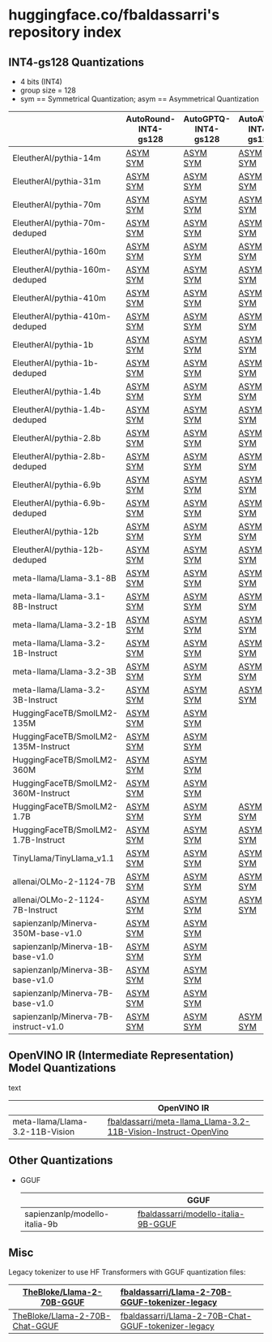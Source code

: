 # huggingface.co/fbaldassarri's repository index

## INT4-gs128 Quantizations

- 4 bits (INT4)
- group size = 128
- sym == Symmetrical Quantization; asym == Asymmetrical Quantization

|                                      | AutoRound-INT4-gs128                                                                                                                                                                                                    | AutoGPTQ-INT4-gs128                                                                                                                                                                                                   | AutoAWQ-INT4-gs128                                                                                                                                                                                                  |
| ------------------------------------ | ----------------------------------------------------------------------------------------------------------------------------------------------------------------------------------------------------------------------- | --------------------------------------------------------------------------------------------------------------------------------------------------------------------------------------------------------------------- | ------------------------------------------------------------------------------------------------------------------------------------------------------------------------------------------------------------------- |
| EleutherAI/pythia-14m                | [ASYM](https://huggingface.co/fbaldassarri/EleutherAI_pythia-14m-autoround-int4-gs128-asym)<br/>[SYM](https://huggingface.co/fbaldassarri/EleutherAI_pythia-14m-autoround-int4-gs128-sym)                               | [ASYM](https://huggingface.co/fbaldassarri/EleutherAI_pythia-14m-autogptq-int4-gs128-asym)<br/>[SYM](https://huggingface.co/fbaldassarri/EleutherAI_pythia-14m-autogptq-int4-gs128-sym)                               | [ASYM](https://huggingface.co/fbaldassarri/EleutherAI_pythia-14m-autoawq-int4-gs128-asym)<br/>[SYM](https://huggingface.co/fbaldassarri/EleutherAI_pythia-14m-autoawq-int4-gs128-sym)                               |
| EleutherAI/pythia-31m                | [ASYM](https://huggingface.co/fbaldassarri/EleutherAI_pythia-31m-autoround-int4-gs128-asym)<br/>[SYM](https://huggingface.co/fbaldassarri/EleutherAI_pythia-31m-autoround-int4-gs128-sym)                               | [ASYM](https://huggingface.co/fbaldassarri/EleutherAI_pythia-31m-autogptq-int4-gs128-asym)<br/>[SYM](https://huggingface.co/fbaldassarri/EleutherAI_pythia-31m-autogptq-int4-gs128-sym)                               | [ASYM](https://huggingface.co/fbaldassarri/EleutherAI_pythia-31m-autoawq-int4-gs128-asym)<br/>[SYM](https://huggingface.co/fbaldassarri/EleutherAI_pythia-31m-autoawq-int4-gs128-sym)                               |
| EleutherAI/pythia-70m                | [ASYM](https://huggingface.co/fbaldassarri/EleutherAI_pythia-70m-autoround-int4-gs128-asym)<br/>[SYM](https://huggingface.co/fbaldassarri/EleutherAI_pythia-70m-autoround-int4-gs128-sym)                               | [ASYM](https://huggingface.co/fbaldassarri/EleutherAI_pythia-70m-autogptq-int4-gs128-asym)<br/>[SYM](https://huggingface.co/fbaldassarri/EleutherAI_pythia-70m-autogptq-int4-gs128-sym)                               | [ASYM](https://huggingface.co/fbaldassarri/EleutherAI_pythia-70m-autoawq-int4-gs128-asym)<br/>[SYM](https://huggingface.co/fbaldassarri/EleutherAI_pythia-70m-autoawq-int4-gs128-sym)                               |
| EleutherAI/pythia-70m-deduped        | [ASYM](https://huggingface.co/fbaldassarri/EleutherAI_pythia-70m-deduped-autoround-int4-gs128-asym)<br/>[SYM](https://huggingface.co/fbaldassarri/EleutherAI_pythia-70m-deduped-autoround-int4-gs128-sym)               | [ASYM](https://huggingface.co/fbaldassarri/EleutherAI_pythia-70m-deduped-autogptq-int4-gs128-asym)<br/>[SYM](https://huggingface.co/fbaldassarri/EleutherAI_pythia-70m-deduped-autogptq-int4-gs128-sym)               | [ASYM](https://huggingface.co/fbaldassarri/EleutherAI_pythia-70m-deduped-autoawq-int4-gs128-asym)<br/>[SYM](https://huggingface.co/fbaldassarri/EleutherAI_pythia-70m-deduped-autoawq-int4-gs128-sym)               |
| EleutherAI/pythia-160m               | [ASYM](https://huggingface.co/fbaldassarri/EleutherAI_pythia-160m-autoround-int4-gs128-asym)<br/>[SYM](https://huggingface.co/fbaldassarri/EleutherAI_pythia-160m-autoround-int4-gs128-sym)                             | [ASYM](https://huggingface.co/fbaldassarri/EleutherAI_pythia-160m-autogptq-int4-gs128-asym)<br/>[SYM](https://huggingface.co/fbaldassarri/EleutherAI_pythia-160m-autogptq-int4-gs128-sym)                             | [ASYM](https://huggingface.co/fbaldassarri/EleutherAI_pythia-160m-autoawq-int4-gs128-asym)<br/>[SYM](https://huggingface.co/fbaldassarri/EleutherAI_pythia-160m-autoawq-int4-gs128-sym)                             |
| EleutherAI/pythia-160m-deduped       | [ASYM](https://huggingface.co/fbaldassarri/EleutherAI_pythia-160m-deduped-autoround-int4-gs128-asym)<br/>[SYM](https://huggingface.co/fbaldassarri/EleutherAI_pythia-160m-deduped-autoround-int4-gs128-sym)             | [ASYM](https://huggingface.co/fbaldassarri/EleutherAI_pythia-160m-deduped-autogptq-int4-gs128-asym)<br/>[SYM](https://huggingface.co/fbaldassarri/EleutherAI_pythia-160m-deduped-autogptq-int4-gs128-sym)             | [ASYM](https://huggingface.co/fbaldassarri/EleutherAI_pythia-160m-deduped-autoawq-int4-gs128-asym)<br/>[SYM](https://huggingface.co/fbaldassarri/EleutherAI_pythia-160m-deduped-autoawq-int4-gs128-sym)             |
| EleutherAI/pythia-410m               | [ASYM](https://huggingface.co/fbaldassarri/EleutherAI_pythia-410m-autoround-int4-gs128-asym)<br/>[SYM](https://huggingface.co/fbaldassarri/EleutherAI_pythia-410m-autoround-int4-gs128-sym)                             | [ASYM](https://huggingface.co/fbaldassarri/EleutherAI_pythia-410m-autogptq-int4-gs128-asym)<br/>[SYM](https://huggingface.co/fbaldassarri/EleutherAI_pythia-410m-autogptq-int4-gs128-sym)                             | [ASYM](https://huggingface.co/fbaldassarri/EleutherAI_pythia-410m-autoawq-int4-gs128-asym)<br/>[SYM](https://huggingface.co/fbaldassarri/EleutherAI_pythia-410m-autoawq-int4-gs128-sym)                             |
| EleutherAI/pythia-410m-deduped       | [ASYM](https://huggingface.co/fbaldassarri/EleutherAI_pythia-410m-deduped-autoround-int4-gs128-asym)<br/>[SYM](https://huggingface.co/fbaldassarri/EleutherAI_pythia-410m-deduped-autoround-int4-gs128-sym)             | [ASYM](https://huggingface.co/fbaldassarri/EleutherAI_pythia-410m-deduped-autogptq-int4-gs128-asym)<br/>[SYM](https://huggingface.co/fbaldassarri/EleutherAI_pythia-410m-deduped-autogptq-int4-gs128-sym)             | [ASYM](https://huggingface.co/fbaldassarri/EleutherAI_pythia-410m-deduped-autoawq-int4-gs128-asym)<br/>[SYM](https://huggingface.co/fbaldassarri/EleutherAI_pythia-410m-deduped-autoawq-int4-gs128-sym)             |
| EleutherAI/pythia-1b                 | [ASYM](https://huggingface.co/fbaldassarri/EleutherAI_pythia-1b-autoround-int4-gs128-asym)<br/>[SYM](https://huggingface.co/fbaldassarri/EleutherAI_pythia-1b-autoround-int4-gs128-sym)                                 | [ASYM](https://huggingface.co/fbaldassarri/EleutherAI_pythia-1b-autogptq-int4-gs128-asym)<br/>[SYM](https://huggingface.co/fbaldassarri/EleutherAI_pythia-1b-autogptq-int4-gs128-sym)                                 | [ASYM](https://huggingface.co/fbaldassarri/EleutherAI_pythia-1b-autoawq-int4-gs128-asym)<br/>[SYM](https://huggingface.co/fbaldassarri/EleutherAI_pythia-1b-autoawq-int4-gs128-sym)                                 |
| EleutherAI/pythia-1b-deduped         | [ASYM](https://huggingface.co/fbaldassarri/EleutherAI_pythia-1b-deduped-autoround-int4-gs128-asym)<br/>[SYM](https://huggingface.co/fbaldassarri/EleutherAI_pythia-1b-deduped-autoround-int4-gs128-sym)                 | [ASYM](https://huggingface.co/fbaldassarri/EleutherAI_pythia-1b-deduped-autogptq-int4-gs128-asym)<br/>[SYM](https://huggingface.co/fbaldassarri/EleutherAI_pythia-1b-deduped-autogptq-int4-gs128-sym)                 | [ASYM](https://huggingface.co/fbaldassarri/EleutherAI_pythia-1b-deduped-autoawq-int4-gs128-asym)<br/>[SYM](https://huggingface.co/fbaldassarri/EleutherAI_pythia-1b-deduped-autoawq-int4-gs128-sym)                 |
| EleutherAI/pythia-1.4b               | [ASYM](https://huggingface.co/fbaldassarri/EleutherAI_pythia-1.4b-autoround-int4-gs128-asym)<br/>[SYM](https://huggingface.co/fbaldassarri/EleutherAI_pythia-1.4b-autoround-int4-gs128-sym)                             | [ASYM](https://huggingface.co/fbaldassarri/EleutherAI_pythia-1.4b-autogptq-int4-gs128-asym)<br/>[SYM](https://huggingface.co/fbaldassarri/EleutherAI_pythia-1.4b-autogptq-int4-gs128-sym)                             | [ASYM](https://huggingface.co/fbaldassarri/EleutherAI_pythia-1.4b-autoawq-int4-gs128-asym)<br/>[SYM](https://huggingface.co/fbaldassarri/EleutherAI_pythia-1.4b-autoawq-int4-gs128-sym)                             |
| EleutherAI/pythia-1.4b-deduped       | [ASYM](https://huggingface.co/fbaldassarri/EleutherAI_pythia-1.4b-deduped-autoround-int4-gs128-asym)<br/>[SYM](https://huggingface.co/fbaldassarri/EleutherAI_pythia-1.4b-deduped-autoround-int4-gs128-sym)             | [ASYM](https://huggingface.co/fbaldassarri/EleutherAI_pythia-1.4b-deduped-autogptq-int4-gs128-asym)<br/>[SYM](https://huggingface.co/fbaldassarri/EleutherAI_pythia-1.4b-deduped-autogptq-int4-gs128-sym)             | [ASYM](https://huggingface.co/fbaldassarri/EleutherAI_pythia-1.4b-deduped-autoawq-int4-gs128-asym)<br/>[SYM](https://huggingface.co/fbaldassarri/EleutherAI_pythia-1.4b-deduped-autoawq-int4-gs128-sym)             |
| EleutherAI/pythia-2.8b               | [ASYM](https://huggingface.co/fbaldassarri/EleutherAI_pythia-2.8b-autoround-int4-gs128-asym)<br/>[SYM](https://huggingface.co/fbaldassarri/EleutherAI_pythia-2.8b-autoround-int4-gs128-sym)                             | [ASYM](https://huggingface.co/fbaldassarri/EleutherAI_pythia-2.8b-autogptq-int4-gs128-asym)<br/>[SYM](https://huggingface.co/fbaldassarri/EleutherAI_pythia-2.8b-autogptq-int4-gs128-sym)                             | [ASYM](https://huggingface.co/fbaldassarri/EleutherAI_pythia-2.8b-autoawq-int4-gs128-asym)<br/>[SYM](https://huggingface.co/fbaldassarri/EleutherAI_pythia-2.8b-autoawq-int4-gs128-sym)                             |
| EleutherAI/pythia-2.8b-deduped       | [ASYM](https://huggingface.co/fbaldassarri/EleutherAI_pythia-2.8b-deduped-autoround-int4-gs128-asym)<br/>[SYM](https://huggingface.co/fbaldassarri/EleutherAI_pythia-2.8b-deduped-autoround-int4-gs128-sym)             | [ASYM](https://huggingface.co/fbaldassarri/EleutherAI_pythia-2.8b-deduped-autogptq-int4-gs128-asym)<br/>[SYM](https://huggingface.co/fbaldassarri/EleutherAI_pythia-2.8b-deduped-autogptq-int4-gs128-sym)             | [ASYM](https://huggingface.co/fbaldassarri/EleutherAI_pythia-2.8b-deduped-autoawq-int4-gs128-asym)<br/>[SYM](https://huggingface.co/fbaldassarri/EleutherAI_pythia-2.8b-deduped-autoawq-int4-gs128-sym)             |
| EleutherAI/pythia-6.9b               | [ASYM](https://huggingface.co/fbaldassarri/EleutherAI_pythia-6.9b-autoround-int4-gs128-asym)<br/>[SYM](https://huggingface.co/fbaldassarri/EleutherAI_pythia-6.9b-autoround-int4-gs128-sym)                             | [ASYM](https://huggingface.co/fbaldassarri/EleutherAI_pythia-6.9b-autogptq-int4-gs128-asym)<br/>[SYM](https://huggingface.co/fbaldassarri/EleutherAI_pythia-6.9b-autogptq-int4-gs128-sym)                             | [ASYM](https://huggingface.co/fbaldassarri/EleutherAI_pythia-6.9b-autoawq-int4-gs128-asym)<br/>[SYM](https://huggingface.co/fbaldassarri/EleutherAI_pythia-6.9b-autoawq-int4-gs128-sym)                             |
| EleutherAI/pythia-6.9b-deduped       | [ASYM](https://huggingface.co/fbaldassarri/EleutherAI_pythia-6.9b-deduped-autoround-int4-gs128-asym)<br/>[SYM](https://huggingface.co/fbaldassarri/EleutherAI_pythia-6.9b-deduped-autoround-int4-gs128-sym)             | [ASYM](https://huggingface.co/fbaldassarri/EleutherAI_pythia-6.9b-deduped-autogptq-int4-gs128-asym)<br/>[SYM](https://huggingface.co/fbaldassarri/EleutherAI_pythia-6.9b-deduped-autogptq-int4-gs128-sym)             | [ASYM](https://huggingface.co/fbaldassarri/EleutherAI_pythia-6.9b-deduped-autoawq-int4-gs128-asym)<br/>[SYM](https://huggingface.co/fbaldassarri/EleutherAI_pythia-6.9b-deduped-autoawq-int4-gs128-sym)             |
| EleutherAI/pythia-12b                | [ASYM](https://huggingface.co/fbaldassarri/EleutherAI_pythia-12b-autoround-int4-gs128-asym)<br/>[SYM](https://huggingface.co/fbaldassarri/EleutherAI_pythia-12b-autoround-int4-gs128-sym)                               | [ASYM](https://huggingface.co/fbaldassarri/EleutherAI_pythia-12b-autogptq-int4-gs128-asym)<br />[SYM](https://huggingface.co/fbaldassarri/EleutherAI_pythia-12b-autogptq-int4-gs128-sym)                              | [ASYM](https://huggingface.co/fbaldassarri/EleutherAI_pythia-12b-autoawq-int4-gs128-asym)<br/>[SYM](https://huggingface.co/fbaldassarri/EleutherAI_pythia-12b-autoawq-int4-gs128-sym)                               |
| EleutherAI/pythia-12b-deduped        | [ASYM](https://huggingface.co/fbaldassarri/EleutherAI_pythia-12b-deduped-autoround-int4-gs128-asym)<br />[SYM](https://huggingface.co/fbaldassarri/EleutherAI_pythia-12b-deduped-autoround-int4-gs128-sym)              | [ASYM](https://huggingface.co/fbaldassarri/EleutherAI_pythia-12b-deduped-autogptq-int4-gs128-asym)<br/>[SYM](https://huggingface.co/fbaldassarri/EleutherAI_pythia-12b-deduped-autogptq-int4-gs128-sym)               | [ASYM](https://huggingface.co/fbaldassarri/EleutherAI_pythia-12b-deduped-autoawq-int4-gs128-asym)<br/>[SYM](https://huggingface.co/fbaldassarri/EleutherAI_pythia-12b-deduped-autoawq-int4-gs128-sym)               |
| meta-llama/Llama-3.1-8B              | [ASYM](https://huggingface.co/fbaldassarri/meta-llama_Llama-3.1-8B-auto_round-int4-gs128-asym)<br/>[SYM](https://huggingface.co/fbaldassarri/meta-llama_Llama-3.1-8B-auto_round-int4-gs128-sym)                         | [ASYM](https://huggingface.co/fbaldassarri/meta-llama_Llama-3.1-8B-auto_gptq-int4-gs128-asym)<br/>[SYM](https://huggingface.co/fbaldassarri/meta-llama_Llama-3.1-8B-auto_gptq-int4-gs128-sym)                         | [ASYM](https://huggingface.co/fbaldassarri/meta-llama_Llama-3.1-8B-auto_awq-int4-gs128-asym)<br/>[SYM](https://huggingface.co/fbaldassarri/meta-llama_Llama-3.1-8B-auto_awq-int4-gs128-sym)                         |
| meta-llama/Llama-3.1-8B-Instruct     | [ASYM](https://huggingface.co/fbaldassarri/meta-llama_Llama-3.1-8B-Instruct-auto_round-int4-gs128-asym)<br/>[SYM](https://huggingface.co/fbaldassarri/meta-llama_Llama-3.1-8B-Instruct-auto_round-int4-gs128-sym)       | [ASYM](https://huggingface.co/fbaldassarri/meta-llama_Llama-3.1-8B-Instruct-auto_gptq-int4-gs128-asym)<br/>[SYM](https://huggingface.co/fbaldassarri/meta-llama_Llama-3.1-8B-Instruct-auto_gptq-int4-gs128-sym)       | [ASYM](https://huggingface.co/fbaldassarri/meta-llama_Llama-3.1-8B-Instruct-auto_awq-int4-gs128-asym)<br />[SYM](https://huggingface.co/fbaldassarri/meta-llama_Llama-3.1-8B-Instruct-auto_awq-int4-gs128-sym)      |
| meta-llama/Llama-3.2-1B              | [ASYM](https://huggingface.co/fbaldassarri/meta-llama_Llama-3.2-1B-auto_round-int4-gs128-asym)<br/>[SYM](https://huggingface.co/fbaldassarri/meta-llama_Llama-3.2-1B-auto_round-int4-gs128-sym)                         | [ASYM](https://huggingface.co/fbaldassarri/meta-llama_Llama-3.2-1B-auto_gptq-int4-gs128-asym)<br/>[SYM](https://huggingface.co/fbaldassarri/meta-llama_Llama-3.2-1B-auto_gptq-int4-gs128-sym)                         | [ASYM](https://huggingface.co/fbaldassarri/meta-llama_Llama-3.2-1B-auto_awq-int4-gs128-asym)<br/>[SYM](https://huggingface.co/fbaldassarri/meta-llama_Llama-3.2-1B-auto_awq-int4-gs128-sym)                         |
| meta-llama/Llama-3.2-1B-Instruct     | [ASYM](https://huggingface.co/fbaldassarri/meta-llama_Llama-3.2-1B-Instruct-auto_round-int4-gs128-asym)<br/>[SYM](https://huggingface.co/fbaldassarri/meta-llama_Llama-3.2-1B-Instruct-auto_round-int4-gs128-sym)       | [ASYM](https://huggingface.co/fbaldassarri/meta-llama_Llama-3.2-1B-Instruct-auto_gptq-int4-gs128-asym)<br/>[SYM](https://huggingface.co/fbaldassarri/meta-llama_Llama-3.2-1B-Instruct-auto_gptq-int4-gs128-sym)       | [ASYM](https://huggingface.co/fbaldassarri/meta-llama_Llama-3.2-1B-Instruct-auto_awq-int4-gs128-asym)<br/>[SYM](https://huggingface.co/fbaldassarri/meta-llama_Llama-3.2-1B-Instruct-auto_awq-int4-gs128-sym)       |
| meta-llama/Llama-3.2-3B              | [ASYM](https://huggingface.co/fbaldassarri/meta-llama_Llama-3.2-3B-auto_round-int4-gs128-asym)<br/>[SYM](https://huggingface.co/fbaldassarri/meta-llama_Llama-3.2-3B-auto_round-int4-gs128-sym)                         | [ASYM](https://huggingface.co/fbaldassarri/meta-llama_Llama-3.2-3B-auto_gptq-int4-gs128-asym)<br/>[SYM](https://huggingface.co/fbaldassarri/meta-llama_Llama-3.2-3B-auto_gptq-int4-gs128-sym)                         | [ASYM](https://huggingface.co/fbaldassarri/meta-llama_Llama-3.2-3B-auto_awq-int4-gs128-asym)<br/>[SYM](https://huggingface.co/fbaldassarri/meta-llama_Llama-3.2-3B-auto_awq-int4-gs128-sym)                         |
| meta-llama/Llama-3.2-3B-Instruct     | [ASYM](https://huggingface.co/fbaldassarri/meta-llama_Llama-3.2-3B-Instruct-auto_round-int4-gs128-asym)<br/>[SYM](https://huggingface.co/fbaldassarri/meta-llama_Llama-3.2-3B-Instruct-auto_round-int4-gs128-sym)       | [ASYM](https://huggingface.co/fbaldassarri/meta-llama_Llama-3.2-3B-Instruct-auto_gptq-int4-gs128-asym)<br/>[SYM](https://huggingface.co/fbaldassarri/meta-llama_Llama-3.2-3B-Instruct-auto_gptq-int4-gs128-sym)       | [ASYM](https://huggingface.co/fbaldassarri/meta-llama_Llama-3.2-3B-Instruct-auto_awq-int4-gs128-asym)<br/>[SYM](https://huggingface.co/fbaldassarri/meta-llama_Llama-3.2-3B-Instruct-auto_awq-int4-gs128-sym)       |
| HuggingFaceTB/SmolLM2-135M           | [ASYM](https://huggingface.co/fbaldassarri/HuggingFaceTB_SmolLM2-135M-auto_round-int4-gs128-asym)<br/>[SYM](https://huggingface.co/fbaldassarri/HuggingFaceTB_SmolLM2-135M-auto_round-int4-gs128-sym)                   | [ASYM](https://huggingface.co/fbaldassarri/HuggingFaceTB_SmolLM2-135M-auto_gptq-int4-gs128-asym)<br/>[SYM](https://huggingface.co/fbaldassarri/HuggingFaceTB_SmolLM2-135M-auto_gptq-int4-gs128-sym)                   |                                                                                                                                                                                                                     |
| HuggingFaceTB/SmolLM2-135M-Instruct  | [ASYM](https://huggingface.co/fbaldassarri/HuggingFaceTB_SmolLM2-135M-Instruct-auto_round-int4-gs128-asym)<br/>[SYM](https://huggingface.co/fbaldassarri/HuggingFaceTB_SmolLM2-135M-Instruct-auto_round-int4-gs128-sym) | [ASYM](https://huggingface.co/fbaldassarri/HuggingFaceTB_SmolLM2-135M-Instruct-auto_gptq-int4-gs128-asym)<br/>[SYM](https://huggingface.co/fbaldassarri/HuggingFaceTB_SmolLM2-135M-Instruct-auto_gptq-int4-gs128-sym) |                                                                                                                                                                                                                     |
| HuggingFaceTB/SmolLM2-360M           | [ASYM](https://huggingface.co/fbaldassarri/HuggingFaceTB_SmolLM2-360M-auto_round-int4-gs128-asym)<br/>[SYM](https://huggingface.co/fbaldassarri/HuggingFaceTB_SmolLM2-360M-auto_round-int4-gs128-sym)                   | [ASYM](https://huggingface.co/fbaldassarri/HuggingFaceTB_SmolLM2-360M-auto_gptq-int4-gs128-asym)<br/>[SYM](https://huggingface.co/fbaldassarri/HuggingFaceTB_SmolLM2-360M-auto_gptq-int4-gs128-sym)                   |                                                                                                                                                                                                                     |
| HuggingFaceTB/SmolLM2-360M-Instruct  | [ASYM](https://huggingface.co/fbaldassarri/HuggingFaceTB_SmolLM2-360M-Instruct-auto_round-int4-gs128-asym)<br/>[SYM](https://huggingface.co/fbaldassarri/HuggingFaceTB_SmolLM2-360M-Instruct-auto_round-int4-gs128-sym) | [ASYM](https://huggingface.co/fbaldassarri/HuggingFaceTB_SmolLM2-360M-Instruct-auto_gptq-int4-gs128-asym)<br/>[SYM](https://huggingface.co/fbaldassarri/HuggingFaceTB_SmolLM2-360M-Instruct-auto_gptq-int4-gs128-sym) |                                                                                                                                                                                                                     |
| HuggingFaceTB/SmolLM2-1.7B           | [ASYM](https://huggingface.co/fbaldassarri/HuggingFaceTB_SmolLM2-1.7B-auto_round-int4-gs128-asym)<br/>[SYM](https://huggingface.co/fbaldassarri/HuggingFaceTB_SmolLM2-1.7B-auto_round-int4-gs128-sym)                   | [ASYM](https://huggingface.co/fbaldassarri/HuggingFaceTB_SmolLM2-1.7B-auto_gptq-int4-gs128-asym)<br/>[SYM](https://huggingface.co/fbaldassarri/HuggingFaceTB_SmolLM2-1.7B-auto_gptq-int4-gs128-sym)                   | [ASYM](https://huggingface.co/fbaldassarri/HuggingFaceTB_SmolLM2-1.7B-auto_awq-int4-gs128-asym)<br/>[SYM](https://huggingface.co/fbaldassarri/HuggingFaceTB_SmolLM2-1.7B-auto_awq-int4-gs128-sym)                   |
| HuggingFaceTB/SmolLM2-1.7B-Instruct  | [ASYM](https://huggingface.co/fbaldassarri/HuggingFaceTB_SmolLM2-1.7B-Instruct-auto_round-int4-gs128-asym)<br/>[SYM](https://huggingface.co/fbaldassarri/HuggingFaceTB_SmolLM2-1.7B-Instruct-auto_round-int4-gs128-sym) | [ASYM](https://huggingface.co/fbaldassarri/HuggingFaceTB_SmolLM2-1.7B-Instruct-auto_gptq-int4-gs128-asym)<br/>[SYM](https://huggingface.co/fbaldassarri/HuggingFaceTB_SmolLM2-1.7B-Instruct-auto_gptq-int4-gs128-sym) | [ASYM](https://huggingface.co/fbaldassarri/HuggingFaceTB_SmolLM2-1.7B-Instruct-auto_awq-int4-gs128-asym)<br/>[SYM](https://huggingface.co/fbaldassarri/HuggingFaceTB_SmolLM2-1.7B-Instruct-auto_awq-int4-gs128-sym) |
| TinyLlama/TinyLlama_v1.1             | [ASYM](https://huggingface.co/fbaldassarri/TinyLlama_TinyLlama_v1.1-autoround-int4-gs128-asym)<br/>[SYM](https://huggingface.co/fbaldassarri/TinyLlama_TinyLlama_v1.1-autoround-int4-gs128-sym)                         | [ASYM](https://huggingface.co/fbaldassarri/TinyLlama_TinyLlama_v1.1-autogptq-int4-gs128-asym)<br/>[SYM](https://huggingface.co/fbaldassarri/TinyLlama_TinyLlama_v1.1-autogptq-int4-gs128-sym)                         | [ASYM](https://huggingface.co/fbaldassarri/TinyLlama_TinyLlama_v1.1-autoawq-int4-gs128-asym)<br/>[SYM](https://huggingface.co/fbaldassarri/TinyLlama_TinyLlama_v1.1-autoawq-int4-gs128-sym)                         |
| allenai/OLMo-2-1124-7B               | [ASYM](https://huggingface.co/fbaldassarri/allenai_OLMo-2-1124-7B-autoround-int4-gs128-asym)<br/>[SYM](https://huggingface.co/fbaldassarri/allenai_OLMo-2-1124-7B-autoround-int4-gs128-sym)                             | [ASYM](https://huggingface.co/fbaldassarri/allenai_OLMo-2-1124-7B-autogptq-int4-gs128-asym)<br/>[SYM](https://huggingface.co/fbaldassarri/allenai_OLMo-2-1124-7B-autogptq-int4-gs128-sym)                             | [ASYM](https://huggingface.co/fbaldassarri/allenai_OLMo-2-1124-7B-autoawq-int4-gs128-asym)<br/>[SYM](https://huggingface.co/fbaldassarri/allenai_OLMo-2-1124-7B-autoawq-int4-gs128-sym)                             |
| allenai/OLMo-2-1124-7B-Instruct      | [ASYM](https://huggingface.co/fbaldassarri/allenai_OLMo-2-1124-7B-Instruct-autoround-int4-gs128-asym)<br/>[SYM](https://huggingface.co/fbaldassarri/allenai_OLMo-2-1124-7B-Instruct-autoround-int4-gs128-sym)           | [ASYM](https://huggingface.co/fbaldassarri/allenai_OLMo-2-1124-7B-Instruct-autogptq-int4-gs128-asym)<br/>[SYM](https://huggingface.co/fbaldassarri/allenai_OLMo-2-1124-7B-Instruct-autogptq-int4-gs128-sym)           | [ASYM](https://huggingface.co/fbaldassarri/allenai_OLMo-2-1124-7B-Instruct-autoawq-int4-gs128-asym)<br/>[SYM](https://huggingface.co/fbaldassarri/allenai_OLMo-2-1124-7B-Instruct-autoawq-int4-gs128-sym)           |
| sapienzanlp/Minerva-350M-base-v1.0   | [ASYM](https://huggingface.co/fbaldassarri/sapienzanlp_Minerva-350M-base-v1.0-autoround-int4-gs128-asym)<br/>[SYM](https://huggingface.co/fbaldassarri/sapienzanlp_Minerva-350M-base-v1.0-autoround-int4-gs128-sym)     | [ASYM](https://huggingface.co/fbaldassarri/sapienzanlp_Minerva-350M-base-v1.0-autogptq-int4-gs128-asym)<br/>[SYM](https://huggingface.co/fbaldassarri/sapienzanlp_Minerva-350M-base-v1.0-autogptq-int4-gs128-sym)     |                                                                                                                                                                                                                     |
| sapienzanlp/Minerva-1B-base-v1.0     | [ASYM](https://huggingface.co/fbaldassarri/sapienzanlp_Minerva-1B-base-v1.0-autoround-int4-gs128-asym)<br/>[SYM](https://huggingface.co/fbaldassarri/sapienzanlp_Minerva-1B-base-v1.0-autoround-int4-gs128-sym)         | [ASYM](https://huggingface.co/fbaldassarri/sapienzanlp_Minerva-1B-base-v1.0-autogptq-int4-gs128-asym)<br/>[SYM](https://huggingface.co/fbaldassarri/sapienzanlp_Minerva-1B-base-v1.0-autogptq-int4-gs128-sym)         |                                                                                                                                                                                                                     |
| sapienzanlp/Minerva-3B-base-v1.0     | [ASYM](https://huggingface.co/fbaldassarri/sapienzanlp_Minerva-3B-base-v1.0-autoround-int4-gs128-asym)<br/>[SYM](https://huggingface.co/fbaldassarri/sapienzanlp_Minerva-3B-base-v1.0-autoround-int4-gs128-sym)         | [ASYM](https://huggingface.co/fbaldassarri/sapienzanlp_Minerva-3B-base-v1.0-autogptq-int4-gs128-asym)<br/>[SYM](https://huggingface.co/fbaldassarri/sapienzanlp_Minerva-3B-base-v1.0-autogptq-int4-gs128-sym)         |                                                                                                                                                                                                                     |
| sapienzanlp/Minerva-7B-base-v1.0     | [ASYM](https://huggingface.co/fbaldassarri/sapienzanlp_Minerva-7B-base-v1.0-autoround-int4-gs128-asym)<br/>[SYM](https://huggingface.co/fbaldassarri/sapienzanlp_Minerva-7B-base-v1.0-autoround-int4-gs128-sym)         | [ASYM](https://huggingface.co/fbaldassarri/sapienzanlp_Minerva-7B-base-v1.0-autogptq-int4-gs128-asym)<br/>[SYM](https://huggingface.co/fbaldassarri/sapienzanlp_Minerva-7B-base-v1.0-autogptq-int4-gs128-sym)         |                                                                                                                                                                                                                     |
| sapienzanlp/Minerva-7B-instruct-v1.0 | [ASYM](https://huggingface.co/fbaldassarri/sapienzanlp_Minerva-7B-instruct-v1.0-autoround-int4-gs128-asym)<br/>[SYM](https://huggingface.co/fbaldassarri/sapienzanlp_Minerva-7B-instruct-v1.0-autoround-int4-gs128-sym) | [ASYM](https://huggingface.co/fbaldassarri/sapienzanlp_Minerva-7B-instruct-v1.0-autogptq-int4-gs128-asym)<br/>[SYM](https://huggingface.co/fbaldassarri/sapienzanlp_Minerva-7B-instruct-v1.0-autogptq-int4-gs128-sym) | [ASYM](https://huggingface.co/fbaldassarri/sapienzanlp_Minerva-7B-instruct-v1.0-autoawq-int4-gs128-asym)<br/>[SYM](https://huggingface.co/fbaldassarri/sapienzanlp_Minerva-7B-instruct-v1.0-autoawq-int4-gs128-sym) |

## OpenVINO IR (Intermediate Representation) Model Quantizations

text

|                                 | OpenVINO IR                                                                                                                                             |
| ------------------------------- | ------------------------------------------------------------------------------------------------------------------------------------------------------- |
| meta-llama/Llama-3.2-11B-Vision | [fbaldassarri/meta-llama_Llama-3.2-11B-Vision-Instruct-OpenVino](https://huggingface.co/fbaldassarri/meta-llama_Llama-3.2-11B-Vision-Instruct-OpenVino) |

## Other Quantizations

- GGUF
  
  |                               | GGUF                                                                                              |
  | ----------------------------- | ------------------------------------------------------------------------------------------------- |
  | sapienzanlp/modello-italia-9b | [fbaldassarri/modello-italia-9B-GGUF](https://huggingface.co/fbaldassarri/modello-italia-9B-GGUF) |

## Misc

Legacy tokenizer to use HF Transformers with GGUF quantization files:



| [TheBloke/Llama-2-70B-GGUF](https://huggingface.co/TheBloke/Llama-2-70B-GGUF)           | [fbaldassarri/Llama-2-70B-GGUF-tokenizer-legacy](https://huggingface.co/fbaldassarri/Llama-2-70B-GGUF-tokenizer-legacy)           |
| --------------------------------------------------------------------------------------- |:--------------------------------------------------------------------------------------------------------------------------------- |
| [TheBloke/Llama-2-70B-Chat-GGUF](https://huggingface.co/TheBloke/Llama-2-70B-Chat-GGUF) | [fbaldassarri/Llama-2-70B-Chat-GGUF-tokenizer-legacy](https://huggingface.co/fbaldassarri/Llama-2-70B-Chat-GGUF-tokenizer-legacy) |
